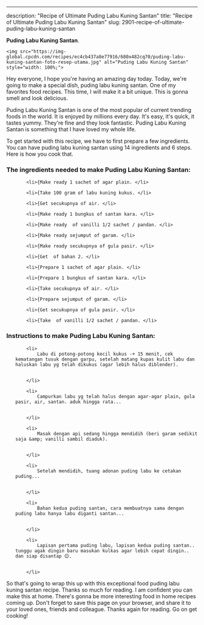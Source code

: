 ---
description: "Recipe of Ultimate Puding Labu Kuning Santan"
title: "Recipe of Ultimate Puding Labu Kuning Santan"
slug: 2901-recipe-of-ultimate-puding-labu-kuning-santan

<p>
	<strong>Puding Labu Kuning Santan</strong>. 
	
</p>
<p>
	
	<img src="https://img-global.cpcdn.com/recipes/ec4cb437a8e77916/680x482cq70/puding-labu-kuning-santan-foto-resep-utama.jpg" alt="Puding Labu Kuning Santan" style="width: 100%;">
	
	
</p>
<p>
	Hey everyone, I hope you're having an amazing day today. Today, we're going to make a special dish, puding labu kuning santan. One of my favorites food recipes. This time, I will make it a bit unique. This is gonna smell and look delicious.
</p>
	
<p>
	Puding Labu Kuning Santan is one of the most popular of current trending foods in the world. It is enjoyed by millions every day. It's easy, it's quick, it tastes yummy. They're fine and they look fantastic. Puding Labu Kuning Santan is something that I have loved my whole life.
</p>
<p>
	
</p>

<p>
To get started with this recipe, we have to first prepare a few ingredients. You can have puding labu kuning santan using 14 ingredients and 6 steps. Here is how you cook that.
</p>

<h3>The ingredients needed to make Puding Labu Kuning Santan:</h3>

<ol>
	
		<li>{Make ready 1 sachet of agar plain. </li>
	
		<li>{Take 100 gram of labu kuning kukus. </li>
	
		<li>{Get secukupnya of air. </li>
	
		<li>{Make ready 1 bungkus of santan kara. </li>
	
		<li>{Make ready  of vanilli 1/2 sachet / pandan. </li>
	
		<li>{Make ready sejumput of garam. </li>
	
		<li>{Make ready secukupnya of gula pasir. </li>
	
		<li>{Get  of bahan 2. </li>
	
		<li>{Prepare 1 sachet of agar plain. </li>
	
		<li>{Prepare 1 bungkus of santan kara. </li>
	
		<li>{Take secukupnya of air. </li>
	
		<li>{Prepare sejumput of garam. </li>
	
		<li>{Get secukupnya of gula pasir. </li>
	
		<li>{Take  of vanilli 1/2 sachet / pandan. </li>
	
</ol>
<p>
	
</p>

<h3>Instructions to make Puding Labu Kuning Santan:</h3>

<ol>
	
		<li>
			Labu di potong-potong kecil kukus -+ 15 menit, cek kematangan tusuk dengan garpu, setelah matang kupas kulit labu dan haluskan labu yg telah dikukus (agar lebih halus diblender).
			
			
		</li>
	
		<li>
			Campurkan labu yg telah halus dengan agar-agar plain, gula pasir, air, santan. aduk hingga rata...
			
			
		</li>
	
		<li>
			Masak dengan api sedang hingga mendidih (beri garam sedikit saja &amp; vanilli sambil diaduk).
			
			
		</li>
	
		<li>
			Setelah mendidih, tuang adonan puding labu ke cetakan puding...
			
			
		</li>
	
		<li>
			Bahan kedua puding santan, cara membuatnya sama dengan puding labu hanya labu diganti santan...
			
			
		</li>
	
		<li>
			Lapisan pertama puding labu, lapisan kedua puding santan.. tunggu agak dingin baru masukan kulkas agar lebih cepat dingin.. dan siap disantap 😊.
			
			
		</li>
	
</ol>

<p>
	
</p>

<p>
	So that's going to wrap this up with this exceptional food puding labu kuning santan recipe. Thanks so much for reading. I am confident you can make this at home. There's gonna be more interesting food in home recipes coming up. Don't forget to save this page on your browser, and share it to your loved ones, friends and colleague. Thanks again for reading. Go on get cooking!
</p>
